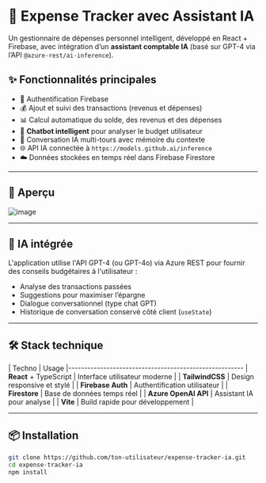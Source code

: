 # 💸 Expense Tracker avec Assistant IA

Un gestionnaire de dépenses personnel intelligent, développé en React + Firebase, avec intégration d’un **assistant comptable IA** (basé sur GPT-4 via l’API `@azure-rest/ai-inference`).

## ✨ Fonctionnalités principales

- 🔐 Authentification Firebase
- 💰 Ajout et suivi des transactions (revenus et dépenses)
- 📊 Calcul automatique du solde, des revenus et des dépenses
- 🤖 **Chatbot intelligent** pour analyser le budget utilisateur
- 💬 Conversation IA multi-tours avec mémoire du contexte
- 🌐 API IA connectée à `https://models.github.ai/inference`
- ☁️ Données stockées en temps réel dans Firebase Firestore

---

## 📸 Aperçu

![image](https://github.com/user-attachments/assets/3ef8fd8a-a0b1-43df-887a-d844e5a68797)



---

## 🧠 IA intégrée

L'application utilise l'API GPT-4 (ou GPT-4o) via Azure REST pour fournir des conseils budgétaires à l'utilisateur :

- Analyse des transactions passées
- Suggestions pour maximiser l’épargne
- Dialogue conversationnel (type chat GPT)
- Historique de conversation conservé côté client (`useState`)

---

## 🛠️ Stack technique

| Techno                 | Usage 
|-------------------------------------------------------
| **React** + TypeScript | Interface utilisateur moderne |
| **TailwindCSS**       | Design responsive et stylé |
| **Firebase Auth**     | Authentification utilisateur |
| **Firestore**         | Base de données temps réel |
| **Azure OpenAI API**  | Assistant IA pour analyse |
| **Vite**              | Build rapide pour développement |

---

## 📦 Installation

```bash
git clone https://github.com/ton-utilisateur/expense-tracker-ia.git
cd expense-tracker-ia
npm install
